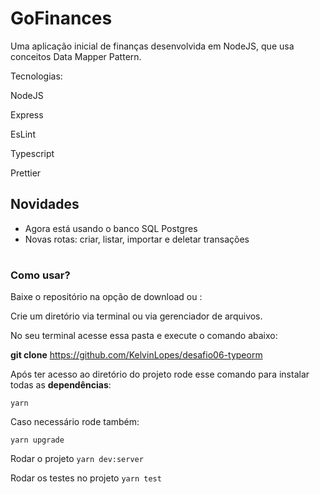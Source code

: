 # GoFinances
Uma aplicação inicial de finanças desenvolvida em NodeJS, que usa conceitos Data Mapper Pattern.

Tecnologias:

NodeJS

Express

EsLint

Typescript

Prettier


## Novidades

* Agora está usando o banco SQL Postgres
* Novas rotas: criar, listar, importar e deletar transações

#

### Como usar?

Baixe o repositório na opção de download ou :

Crie um diretório via terminal ou via gerenciador de arquivos.

No seu terminal acesse essa pasta e execute o comando abaixo:

**git clone** https://github.com/KelvinLopes/desafio06-typeorm

Após ter acesso ao diretório do projeto rode esse comando para instalar todas as **dependências**:

```yarn```

Caso necessário rode também:

```yarn upgrade```

Rodar o projeto ```yarn dev:server```

Rodar os testes no projeto
```yarn test```
